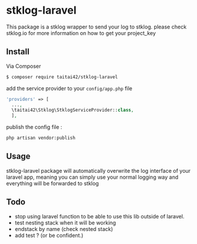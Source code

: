 # stklog-laravel

This package is a stklog wrapper to send your log to stklog.
please check stklog.io for more information on how to get your project_key


## Install

Via Composer

``` bash
$ composer require taitai42/stklog-laravel
```

add the service provider to your `config/app.php` file

```php
'providers' => [
  ...,
  \taitai42\Stklog\StklogServiceProvider::class,
  ],

```
publish the config file : 

```bash
php artisan vendor:publish

```

## Usage

stklog-laravel package will automatically overwrite the log interface of your laravel app,
meaning you can simply use your normal logging way and everything
will be forwarded to stklog

## Todo

- stop using laravel function to be able to use this lib outside of laravel.
- test nesting stack when it will be working
- endstack by name (check nested stack)
- add test ? (or be confident.)
